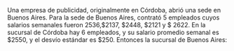 Una empresa de publicidad, originalmente en Córdoba, abrió una sede en Buenos Aires. Para la sede de Buenos Aires, contrató 5 empleados cuyos salarios semanales fueron 2536,$2137, $2448, $2121 y $ 2622. En la sucursal de Córdoba hay 6 empleados, y su salario promedio semanal es $2550, y el desvío estándar es $250. Entonces la sucursal de Buenos Aires: